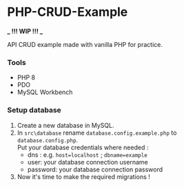 # PHP-CRUD-Example

**_ !!! WIP !!! _**

API CRUD example made with vanilla PHP for practice.

### Tools

- PHP 8
- PDO
- MySQL Workbench

### Setup database

1. Create a new database in MySQL.
2. In `src\database` rename `database.config.example.php` to `database.config.php`.  
   Put your database credentials where needed :
   - dns : e.g. `host=localhost` ; `dbname=example`
   - user: your database connection username
   - password: your database connection password
3. Now it's time to make the required migrations !
